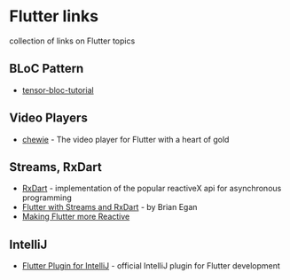 # Flutter links
collection of links on Flutter topics

## BLoC Pattern
- [tensor-bloc-tutorial](https://steemit.com/utopian-io/@tensor/using-the-bloc-pattern-to-build-reactive-applications-with-streams-in-dart-s-flutter-framework)

## Video Players
- [chewie](https://github.com/brianegan/chewie) - The video player for Flutter with a heart of gold

## Streams, RxDart
- [RxDart](https://pub.dartlang.org/packages/rxdart) - implementation of the popular reactiveX api for asynchronous programming
- [Flutter with Streams and RxDart](https://skillsmatter.com/skillscasts/12254-flutter-with-streams-and-rxdart) - by Brian Egan
- [Making Flutter more Reactive](https://www.burkharts.net/apps/blog/making-flutter-more-reactive/)   

## IntelliJ
- [Flutter Plugin for IntelliJ](https://github.com/flutter/flutter-intellij) - official IntelliJ plugin for Flutter development